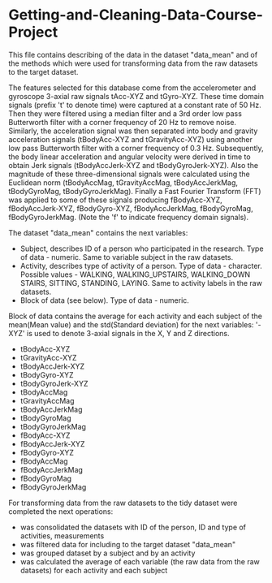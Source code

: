 # Getting-and-Cleaning-Data-Course-Project

This file contains describing of the data in the dataset "data_mean" and of the methods which were used for transforming data from the raw datasets to the target dataset.

The features selected for this database come from the accelerometer and gyroscope 3-axial raw signals tAcc-XYZ and tGyro-XYZ. These time domain signals (prefix 't' to denote time) were captured at a constant rate of 50 Hz. Then they were filtered using a median filter and a 3rd order low pass Butterworth filter with a corner frequency of 20 Hz to remove noise. Similarly, the acceleration signal was then separated into body and gravity acceleration signals (tBodyAcc-XYZ and tGravityAcc-XYZ) using another low pass Butterworth filter with a corner frequency of 0.3 Hz. 
Subsequently, the body linear acceleration and angular velocity were derived in time to obtain Jerk signals (tBodyAccJerk-XYZ and tBodyGyroJerk-XYZ). Also the magnitude of these three-dimensional signals were calculated using the Euclidean norm (tBodyAccMag, tGravityAccMag, tBodyAccJerkMag, tBodyGyroMag, tBodyGyroJerkMag). 
Finally a Fast Fourier Transform (FFT) was applied to some of these signals producing fBodyAcc-XYZ, fBodyAccJerk-XYZ, fBodyGyro-XYZ, fBodyAccJerkMag, fBodyGyroMag, fBodyGyroJerkMag. (Note the 'f' to indicate frequency domain signals). 

The dataset "data_mean" contains the next variables:
 - Subject, describes ID of a person who participated in the research. Type of data - numeric. Same to variable subject in the raw datasets.
 - Activity, describes type of activity of a person. Type of data - character. Possible values - WALKING, WALKING_UPSTAIRS, WALKING_DOWN STAIRS, SITTING, STANDING, LAYING. Same to activity labels in the raw datasets.
 - Block of data (see below). Type of data - numeric. 

Block of data contains the average for each activity and each subject of the mean(Mean value) and the std(Standard deviation) for the next variables:
'-XYZ' is used to denote 3-axial signals in the X, Y and Z directions.
 - tBodyAcc-XYZ
 - tGravityAcc-XYZ
 - tBodyAccJerk-XYZ
 - tBodyGyro-XYZ
 - tBodyGyroJerk-XYZ
 - tBodyAccMag
 - tGravityAccMag
 - tBodyAccJerkMag
 - tBodyGyroMag
 - tBodyGyroJerkMag
 - fBodyAcc-XYZ
 - fBodyAccJerk-XYZ
 - fBodyGyro-XYZ
 - fBodyAccMag
 - fBodyAccJerkMag
 - fBodyGyroMag
 - fBodyGyroJerkMag

For transforming data from the raw datasets to the tidy dataset were completed the next operations:
 - was consolidated the datasets with ID of the person, ID and type of activities, measurements 
 - was filtered data for including to the target dataset "data_mean"
 - was grouped dataset by a subject and by  an activity
 - was calculated the average of each variable (the raw data from the raw datasets) for each activity and each subject


